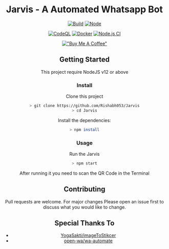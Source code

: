 
<div align="center">
 
 # Jarvis - A Automated Whatsapp Bot
 
 
 [![Build](https://github.com/ehmicky/preferred-node-version/workflows/Build/badge.svg)](https://github.com/Rishabh053/Jarvis/actions)
 [![Node](https://img.shields.io/node/v/preferred-node-version.svg?logo=node.js)](https://www.npmjs.com/package/preferred-node-version)
 
 
 [![CodeQL](https://github.com/Rishabh053/Jarvis/actions/workflows/codeql-analysis.yml/badge.svg)](https://github.com/Rishabh053/Jarvis/actions/workflows/codeql-analysis.yml)
 [![Docker](https://github.com/Rishabh053/Jarvis/actions/workflows/docker-image.yml/badge.svg)](https://github.com/Rishabh053/Jarvis/actions/workflows/docker-image.yml)
 [![Node.js CI](https://github.com/Rishabh053/Jarvis/actions/workflows/node.js.yml/badge.svg)](https://github.com/Rishabh053/Jarvis/actions/workflows/node.js.yml)
 
 
 [!["Buy Me A Coffee"](https://www.buymeacoffee.com/assets/img/custom_images/orange_img.png)](https://www.buymeacoffee.com/rishabh053)

 

## Getting Started

This project require NodeJS v12 or above

### Install
Clone this project



```bash
> git clone https://github.com/Rishabh053/Jarvis
> cd Jarvis
```

Install the dependencies:

```bash
> npm install
```

### Usage
 Run the Jarvis

```bash
> npm start
```
 
After running it you need to scan the QR Code in the Terminal
 
 
 ## Contributing
Pull requests are welcome. For major changes
Please open an issue first to discuss what you would like to change.

 
## Special Thanks To

 - [YogaSakti/imageToStikcer](https://github.com/YogaSakti/imageToSticker)
 - [open-wa/wa-automate](https://github.com/open-wa/wa-automate-nodejs)

